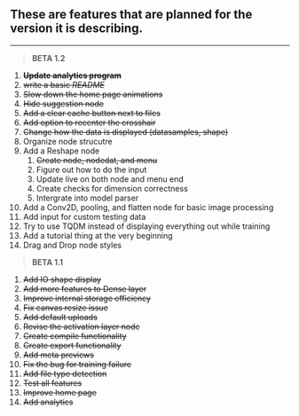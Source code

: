 ## **These are features that are planned for the version it is describing.**

---

> **BETA 1.2**
1.  ~~**Update analytics program**~~
2.  ~~write a basic *README*~~
3.  ~~Slow down the home page animations~~
4.  ~~Hide suggestion node~~
5.  ~~Add a clear cache button next to files~~
6.  ~~Add option to recenter the crosshair~~
7.  ~~Change how the data is displayed (datasamples, shape)~~
8.  Organize node strucutre
9.  Add a Reshape node
    1.  ~~Create node, nodedat, and menu~~
    2.  Figure out how to do the input
    3.  Update live on both node and menu end
    4.  Create checks for dimension correctness
    5.  Intergrate into model parser
10. Add a Conv2D, pooling, and flatten node for basic image processing
11. Add input for custom testing data
12. Try to use TQDM instead of displaying everything out while training
13. Add a tutorial thing at the very beginning
14. Drag and Drop node styles

> **BETA 1.1**
1. ~~Add IO shape display~~
2. ~~Add more features to Dense layer~~
3. ~~Improve internal storage efficiency~~
4. ~~Fix canvas resize issue~~
5. ~~Add default uploads~~
6. ~~Revise the activation layer node~~
7. ~~Create compile functionality~~
8. ~~Create export functionality~~
9. ~~Add meta previews~~
10. ~~Fix the bug for training failure~~
11. ~~Add file type detection~~
12. ~~Test all features~~
13. ~~Improve home page~~
14. ~~Add analytics~~